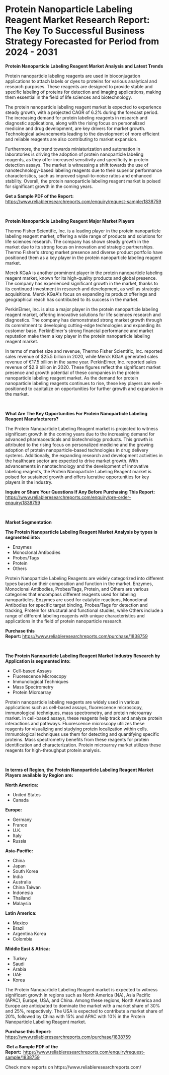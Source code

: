 <p><h1>Protein Nanoparticle Labeling Reagent Market Research Report: The Key To Successful Business Strategy Forecasted for Period from 2024 - 2031</h1></p><p><strong>Protein Nanoparticle Labeling Reagent Market Analysis and Latest Trends</strong></p>
<p><p>Protein nanoparticle labeling reagents are used in bioconjugation applications to attach labels or dyes to proteins for various analytical and research purposes. These reagents are designed to provide stable and specific labeling of proteins for detection and imaging applications, making them essential in the field of life sciences and biotechnology.</p><p>The protein nanoparticle labeling reagent market is expected to experience steady growth, with a projected CAGR of 6.2% during the forecast period. The increasing demand for protein labeling reagents in research and diagnostic applications, along with the rising focus on personalized medicine and drug development, are key drivers for market growth. Technological advancements leading to the development of more efficient and reliable reagents are also contributing to market expansion.</p><p>Furthermore, the trend towards miniaturization and automation in laboratories is driving the adoption of protein nanoparticle labeling reagents, as they offer increased sensitivity and specificity in protein detection assays. The market is witnessing a shift towards the use of nanotechnology-based labeling reagents due to their superior performance characteristics, such as improved signal-to-noise ratios and enhanced stability. Overall, the protein nanoparticle labeling reagent market is poised for significant growth in the coming years.</p></p>
<p><strong>Get a Sample PDF of the Report:&nbsp;</strong> <a href="https://www.reliableresearchreports.com/enquiry/request-sample/1838759">https://www.reliableresearchreports.com/enquiry/request-sample/1838759</a></p>
<p>&nbsp;</p>
<p><strong>Protein Nanoparticle Labeling Reagent Major Market Players</strong></p>
<p><p>Thermo Fisher Scientific, Inc. is a leading player in the protein nanoparticle labeling reagent market, offering a wide range of products and solutions for life sciences research. The company has shown steady growth in the market due to its strong focus on innovation and strategic partnerships. Thermo Fisher's strong market presence and diverse product portfolio have positioned them as a key player in the protein nanoparticle labeling reagent market.</p><p>Merck KGaA is another prominent player in the protein nanoparticle labeling reagent market, known for its high-quality products and global presence. The company has experienced significant growth in the market, thanks to its continued investment in research and development, as well as strategic acquisitions. Merck KGaA's focus on expanding its product offerings and geographical reach has contributed to its success in the market.</p><p>PerkinElmer, Inc. is also a major player in the protein nanoparticle labeling reagent market, offering innovative solutions for life sciences research and diagnostics. The company has demonstrated strong market growth through its commitment to developing cutting-edge technologies and expanding its customer base. PerkinElmer's strong financial performance and market reputation make them a key player in the protein nanoparticle labeling reagent market.</p><p>In terms of market size and revenue, Thermo Fisher Scientific, Inc. reported sales revenue of $25.5 billion in 2020, while Merck KGaA generated sales revenue of €17.5 billion in the same year. PerkinElmer, Inc. reported sales revenue of $2.9 billion in 2020. These figures reflect the significant market presence and growth potential of these companies in the protein nanoparticle labeling reagent market. As the demand for protein nanoparticle labeling reagents continues to rise, these key players are well-positioned to capitalize on opportunities for further growth and expansion in the market.</p></p>
<p>&nbsp;</p>
<p><strong>What Are The Key Opportunities For Protein Nanoparticle Labeling Reagent Manufacturers?</strong></p>
<p><p>The Protein Nanoparticle Labeling Reagent market is projected to witness significant growth in the coming years due to the increasing demand for advanced pharmaceuticals and biotechnology products. This growth is attributed to the rising focus on personalized medicine and the growing adoption of protein nanoparticle-based technologies in drug delivery systems. Additionally, the expanding research and development activities in the healthcare sector are expected to drive market growth. With advancements in nanotechnology and the development of innovative labeling reagents, the Protein Nanoparticle Labeling Reagent market is poised for sustained growth and offers lucrative opportunities for key players in the industry.</p></p>
<p><strong>Inquire or Share Your Questions If Any Before Purchasing This Report:</strong> <a href="https://www.reliableresearchreports.com/enquiry/pre-order-enquiry/1838759">https://www.reliableresearchreports.com/enquiry/pre-order-enquiry/1838759</a></p>
<p>&nbsp;</p>
<p><strong>Market Segmentation</strong></p>
<p><strong>The Protein Nanoparticle Labeling Reagent Market Analysis by types is segmented into:</strong></p>
<p><ul><li>Enzymes</li><li>Monoclonal Antibodies</li><li>Probes/Tags</li><li>Protein</li><li>Others</li></ul></p>
<p><p>Protein Nanoparticle Labeling Reagents are widely categorized into different types based on their composition and function in the market. Enzymes, Monoclonal Antibodies, Probes/Tags, Protein, and Others are various categories that encompass different reagents used for labeling nanoparticles. Enzymes are used for catalytic reactions, Monoclonal Antibodies for specific target binding, Probes/Tags for detection and tracking, Protein for structural and functional studies, while Others include a range of different labeling reagents with unique characteristics and applications in the field of protein nanoparticle research.</p></p>
<p><strong>Purchase this Report:&nbsp;</strong><a href="https://www.reliableresearchreports.com/purchase/1838759">https://www.reliableresearchreports.com/purchase/1838759</a></p>
<p>&nbsp;</p>
<p><strong>The Protein Nanoparticle Labeling Reagent Market Industry Research by Application is segmented into:</strong></p>
<p><ul><li>Cell-based Assays</li><li>Fluorescence Microscopy</li><li>Immunological Techniques</li><li>Mass Spectrometry</li><li>Protein Microarray</li></ul></p>
<p><p>Protein nanoparticle labeling reagents are widely used in various applications such as cell-based assays, fluorescence microscopy, immunological techniques, mass spectrometry, and protein microarray market. In cell-based assays, these reagents help track and analyze protein interactions and pathways. Fluorescence microscopy utilizes these reagents for visualizing and studying protein localization within cells. Immunological techniques use them for detecting and quantifying specific proteins. Mass spectrometry benefits from these reagents for protein identification and characterization. Protein microarray market utilizes these reagents for high-throughput protein analysis.</p></p>
<p>&nbsp;</p>
<p><strong>In terms of Region, the Protein Nanoparticle Labeling Reagent Market Players available by Region are:</strong></p>
<p>
    <p> <strong> North America: </strong>
        <ul>
            <li>United States</li>
            <li>Canada</li>
        </ul>
        </p> 
    <p> <strong> Europe: </strong>
        <ul>
            <li>Germany</li>
            <li>France</li>
            <li>U.K.</li>
            <li>Italy</li>
            <li>Russia</li>
        </ul>
        </p> 
    <p> <strong> Asia-Pacific: </strong>
        <ul>
            <li>China</li>
            <li>Japan</li>
            <li>South Korea</li>
            <li>India</li>
            <li>Australia</li>
            <li>China Taiwan</li>
            <li>Indonesia</li>
            <li>Thailand</li>
            <li>Malaysia</li>
        </ul>
        </p> 
    <p> <strong> Latin America: </strong>
        <ul>
            <li>Mexico</li>
            <li>Brazil</li>
            <li>Argentina Korea</li>
            <li>Colombia</li>
        </ul>
        </p> 
    <p> <strong> Middle East & Africa: </strong>
        <ul>
            <li>Turkey</li>
            <li>Saudi</li>
            <li>Arabia</li>
            <li>UAE</li>
            <li>Korea</li>
        </ul>
    </p>
    </p>
<p><p>The Protein Nanoparticle Labeling Reagent market is expected to witness significant growth in regions such as North America (NA), Asia Pacific (APAC), Europe, USA, and China. Among these regions, North America and Europe are anticipated to dominate the market with a market share of 30% and 25%, respectively. The USA is expected to contribute a market share of 20%, followed by China with 15% and APAC with 10% in the Protein Nanoparticle Labeling Reagent market.</p></p>
<p><strong>Purchase this Report: </strong><a href="https://www.reliableresearchreports.com/purchase/1838759">https://www.reliableresearchreports.com/purchase/1838759</a></p>
<p>&nbsp;<strong>Get a Sample PDF of the Report:&nbsp;&nbsp;</strong><a href="https://www.reliableresearchreports.com/enquiry/request-sample/1838759">https://www.reliableresearchreports.com/enquiry/request-sample/1838759</a></p>
<p><strong></strong></p>
<p>Check more reports on https://www.reliableresearchreports.com/</p>